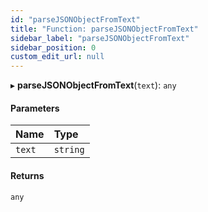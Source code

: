 ```yaml
---
id: "parseJSONObjectFromText"
title: "Function: parseJSONObjectFromText"
sidebar_label: "parseJSONObjectFromText"
sidebar_position: 0
custom_edit_url: null
---
```


▸ **parseJSONObjectFromText**(`text`): `any`

#### Parameters

| Name | Type |
| :------ | :------ |
| `text` | `string` |

#### Returns

`any`
